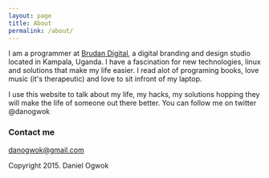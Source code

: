 ```yaml
---
layout: page
title: About
permalink: /about/
---
```


<p>I am a programmer at <a href="www.brudan.net" target="_blank">Brudan Digital</a>, a digital branding and design studio located in Kampala, Uganda. I have a fascination for new technologies, linux and solutions that make my life easier. I read alot of programing books, love music (it's therapeutic) and love to sit infront of my laptop.</p>
<p>I use this website to talk about my life, my hacks, my solutions hopping they will make the life of someone out there better. You can follow me on twitter @danogwok</p>

### Contact me

[danogwok@gmail.com](mailto:danogwok@gmail.com)

Copyright 2015. Daniel Ogwok
